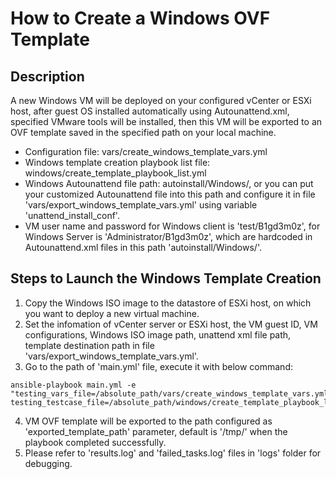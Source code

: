 # How to Create a Windows OVF Template

## Description
A new Windows VM will be deployed on your configured vCenter or ESXi host, after guest OS installed automatically using Autounattend.xml, specified VMware tools will be installed, then this VM will be exported to an OVF template saved in the specified path on your local machine.
* Configuration file: vars/create_windows_template_vars.yml
* Windows template creation playbook list file: windows/create_template_playbook_list.yml
* Windows Autounattend file path: autoinstall/Windows/,
  or you can put your customized Autounattend file into this path and configure it in file 'vars/export_windows_template_vars.yml' using variable 'unattend_install_conf'.
* VM user name and password for Windows client is 'test/B1gd3m0z', for Windows Server is 'Administrator/B1gd3m0z', which are hardcoded in Autounattend.xml files in this path 'autoinstall/Windows/'.

## Steps to Launch the Windows Template Creation
1. Copy the Windows ISO image to the datastore of ESXi host, on which you want to deploy a new virtual machine.
2. Set the infomation of vCenter server or ESXi host, the VM guest ID, VM configurations, Windows ISO image path, unattend xml file path, template destination path in file 'vars/export_windows_template_vars.yml'. 
3. Go to the path of 'main.yml' file, execute it with below command:
```
ansible-playbook main.yml -e "testing_vars_file=/absolute_path/vars/create_windows_template_vars.yml testing_testcase_file=/absolute_path/windows/create_template_playbook_list.yml"
```
4. VM OVF template will be exported to the path configured as 'exported_template_path' parameter, default is '/tmp/' when the playbook completed successfully.
5. Please refer to 'results.log' and 'failed_tasks.log' files in 'logs' folder for debugging.
